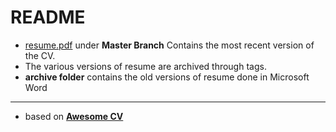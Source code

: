 # README

- [resume.pdf](resume.pdf) under **Master Branch** Contains the most recent version of the CV.
- The various versions of resume are archived through tags.
- **archive folder** contains the old versions of resume done in Microsoft Word

---

- based on [**Awesome CV**](https://github.com/posquit0/Awesome-CV)